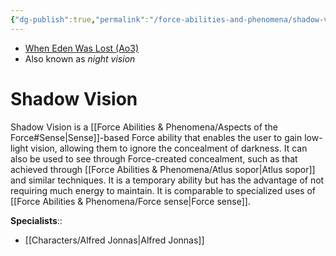 ```yaml
---
{"dg-publish":true,"permalink":"/force-abilities-and-phenomena/shadow-vision/","tags":["universal","sense","forcepower"],"noteIcon":"saber1"}
---
```


- [When Eden Was Lost (Ao3)](https://archiveofourown.org/works/19334440)
- Also known as *night vision*
# Shadow Vision
Shadow Vision is a [[Force Abilities & Phenomena/Aspects of the Force#Sense\|Sense]]-based Force ability that enables the user to gain low-light vision, allowing them to ignore the concealment of darkness. It can also be used to see through Force-created concealment, such as that achieved through [[Force Abilities & Phenomena/Atlus sopor\|Atlus sopor]] and similar techniques. It is a temporary ability but has the advantage of not requiring much energy to maintain. It is comparable to specialized uses of [[Force Abilities & Phenomena/Force sense\|Force sense]].

**Specialists**::
- [[Characters/Alfred Jonnas\|Alfred Jonnas]]